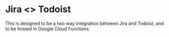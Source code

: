 # Jira <> Todoist

This is designed to be a two way integration between Jira and Todoist, and to be hosted in Google Cloud Functions